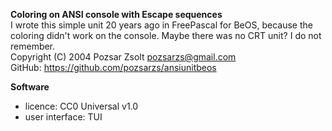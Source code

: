 **Coloring on ANSI console with Escape sequences**  
I wrote this simple unit 20 years ago in FreePascal for BeOS, because the coloring didn't work on the console. Maybe there was no CRT unit? I do not remember.  
Copyright (C) 2004 Pozsar Zsolt <pozsarzs@gmail.com>  
GitHub: <https://github.com/pozsarzs/ansiunitbeos>  

**Software**

 - licence:            CC0 Universal v1.0
 - user interface:     TUI
